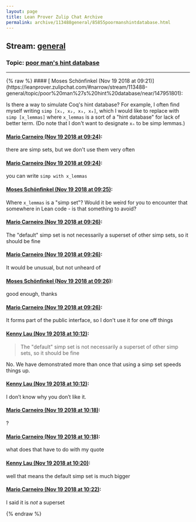 ```yaml
---
layout: page
title: Lean Prover Zulip Chat Archive 
permalink: archive/113488general/85855poormanshintdatabase.html
---
```


## Stream: [general](https://leanprover-community.github.io/archive/113488general/index.html)
### Topic: [poor man's hint database](https://leanprover-community.github.io/archive/113488general/85855poormanshintdatabase.html)

---

<base href="https://leanprover.zulipchat.com">
{% raw %}
#### [ Moses Schönfinkel (Nov 19 2018 at 09:21)](https://leanprover.zulipchat.com/#narrow/stream/113488-general/topic/poor%20man%27s%20hint%20database/near/147951801):
<p>Is there a way to simulate Coq's hint database? For example, I often find myself writing <code>simp [x₁, x₂, x₃, x₄]</code>, which I would like to replace with <code>simp [x_lemmas]</code> where <code>x_lemmas</code> is a sort of a "hint database" for lack of better term. (Do note that I don't want to designate <code>xₙ</code> to be simp lemmas.)</p>

#### [ Mario Carneiro (Nov 19 2018 at 09:24)](https://leanprover.zulipchat.com/#narrow/stream/113488-general/topic/poor%20man%27s%20hint%20database/near/147951920):
<p>there are simp sets, but we don't use them very often</p>

#### [ Mario Carneiro (Nov 19 2018 at 09:24)](https://leanprover.zulipchat.com/#narrow/stream/113488-general/topic/poor%20man%27s%20hint%20database/near/147951926):
<p>you can write <code>simp with x_lemmas</code></p>

#### [ Moses Schönfinkel (Nov 19 2018 at 09:25)](https://leanprover.zulipchat.com/#narrow/stream/113488-general/topic/poor%20man%27s%20hint%20database/near/147951950):
<p>Where <code>x_lemmas</code> is a "simp set"? Would it be weird for you to encounter that somewhere in Lean code - is that something to avoid?</p>

#### [ Mario Carneiro (Nov 19 2018 at 09:26)](https://leanprover.zulipchat.com/#narrow/stream/113488-general/topic/poor%20man%27s%20hint%20database/near/147951992):
<p>The "default" simp set is not necessarily a superset of other simp sets, so it should be fine</p>

#### [ Mario Carneiro (Nov 19 2018 at 09:26)](https://leanprover.zulipchat.com/#narrow/stream/113488-general/topic/poor%20man%27s%20hint%20database/near/147951997):
<p>It would be unusual, but not unheard of</p>

#### [ Moses Schönfinkel (Nov 19 2018 at 09:26)](https://leanprover.zulipchat.com/#narrow/stream/113488-general/topic/poor%20man%27s%20hint%20database/near/147952001):
<p>good enough, thanks</p>

#### [ Mario Carneiro (Nov 19 2018 at 09:26)](https://leanprover.zulipchat.com/#narrow/stream/113488-general/topic/poor%20man%27s%20hint%20database/near/147952005):
<p>It forms part of the public interface, so I don't use it for one off things</p>

#### [ Kenny Lau (Nov 19 2018 at 10:12)](https://leanprover.zulipchat.com/#narrow/stream/113488-general/topic/poor%20man%27s%20hint%20database/near/147953651):
<blockquote>
<p>The "default" simp set is not necessarily a superset of other simp sets, so it should be fine</p>
</blockquote>
<p>No. We have demonstrated more than once that using a simp set speeds things up.</p>

#### [ Kenny Lau (Nov 19 2018 at 10:12)](https://leanprover.zulipchat.com/#narrow/stream/113488-general/topic/poor%20man%27s%20hint%20database/near/147953658):
<p>I don’t know why you don’t like it.</p>

#### [ Mario Carneiro (Nov 19 2018 at 10:18)](https://leanprover.zulipchat.com/#narrow/stream/113488-general/topic/poor%20man%27s%20hint%20database/near/147953898):
<p>?</p>

#### [ Mario Carneiro (Nov 19 2018 at 10:18)](https://leanprover.zulipchat.com/#narrow/stream/113488-general/topic/poor%20man%27s%20hint%20database/near/147953956):
<p>what does that have to do with my quote</p>

#### [ Kenny Lau (Nov 19 2018 at 10:20)](https://leanprover.zulipchat.com/#narrow/stream/113488-general/topic/poor%20man%27s%20hint%20database/near/147954062):
<p>well that means the default simp set is much bigger</p>

#### [ Mario Carneiro (Nov 19 2018 at 10:22)](https://leanprover.zulipchat.com/#narrow/stream/113488-general/topic/poor%20man%27s%20hint%20database/near/147954155):
<p>I said it is <em>not</em> a superset</p>


{% endraw %}
